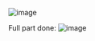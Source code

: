 ![image](https://user-images.githubusercontent.com/90142566/162883517-8bdb9965-65a7-4073-bee8-586d9f10875a.png)

Full part done:
![image](https://user-images.githubusercontent.com/90142566/162883827-1516cc8d-b2a1-444d-908f-ce29ad8fdbe2.png)
